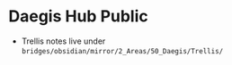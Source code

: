 # Daegis Hub Public




- Trellis notes live under `bridges/obsidian/mirror/2_Areas/50_Daegis/Trellis/`
